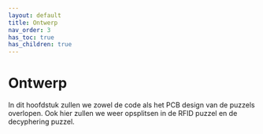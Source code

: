 ```yaml
---
layout: default
title: Ontwerp
nav_order: 3
has_toc: true
has_children: true
---
```


# Ontwerp

In dit hoofdstuk zullen we zowel de code als het PCB design van de puzzels overlopen. Ook hier zullen we weer opsplitsen in de RFID puzzel en de decyphering puzzel.